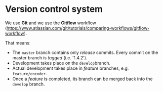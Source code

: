 # Version control system

We use **Git** and we use the **Gitflow** workflow (https://www.atlassian.com/git/tutorials/comparing-workflows/gitflow-workflow).

That means:

* The ``master`` branch contains only *release* commits. Every commit on the master branch is *tagged* (i.e. '1.4.2').
* Development takes place on the ``develop``branch.
* Actual development takes place in *feature* branches, e.g. ``feature/encoder``.
* Once a *feature* is completed, its branch can be merged back into the ``develop`` branch.
